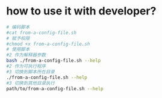 # how to use it with  developer?

```sh
# 编码脚本
#cat from-a-config-file.sh
# 赋予权限
#chmod +x from-a-config-file.sh
# 使用脚本
#2 作为解释器参数
bash ./from-a-config-file.sh --help
#2 作为可执行程序
#3 切换到脚本所在目录
./from-a-config-file.sh --help
#3 切换到其他目录执行
path/to/from-a-config-file.sh --help
```
